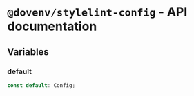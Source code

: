 # `@dovenv/stylelint-config` - API documentation

## Variables

### default

```ts
const default: Config;
```
